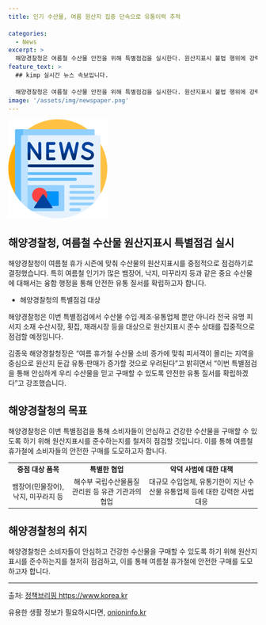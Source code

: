 ```yaml
---
title: 인기 수산물, 여름 원산지 집중 단속으로 유통이력 추적

categories:
  - News
excerpt: >
  해양경찰청은 여름철 수산물 안전을 위해 특별점검을 실시한다. 원산지표시 불법 행위에 강력 대응하며, 보양식 품목에 중점을 두고 유통 이력 추적 및 사법처리를 강화할 예정이다. 해양경찰청은 휴가철 수산물 안전을 위해 소비자 안전을 최우선으로 한 유통질서를 확립할 것이라고 강조했다.
feature_text: >
  ## kimp 실시간 뉴스 속보입니다.

  해양경찰청은 여름철 수산물 안전을 위해 특별점검을 실시한다. 원산지표시 불법 행위에 강력 대응하며, 보양식 품목에 중점을 두고 유통 이력 추적 및 사법처리를 강화할 예정이다. 해양경찰청은 휴가철 수산물 안전을 위해 소비자 안전을 최우선으로 한 유통질서를 확립할 것이라고 강조했다.
image: '/assets/img/newspaper.png'
---
```


<p><img src="/assets/img/newspaper.png" alt="kimplant 속보" /></p>

<h2 data-ke-size="size26">해양경찰청, 여름철 수산물 원산지표시 특별점검 실시</h2>

<p>해양경찰청이 여름철 휴가 시즌에 맞춰 수산물의 원산지표시를 중점적으로 점검하기로 결정했습니다. 특히 여름철 인기가 많은 뱀장어, 낙지, 미꾸라지 등과 같은 중요 수산물에 대해서는 융합 행정을 통해 안전한 유통 질서를 확립하고자 합니다.</p>

<ul>
    <li>해양경찰청의 특별점검 대상</li>
</ul>

<p>해양경찰청은 이번 특별점검에서 수산물 수입·제조·유통업체 뿐만 아니라 전국 유명 피서지 소재 수산시장, 횟집, 재래시장 등을 대상으로 원산지표시 준수 상태를 집중적으로 점검할 예정입니다.</p>

<p data-ke-size="size16">김종욱 해양경찰청장은 “여름 휴가철 수산물 소비 증가에 맞춰 피서객이 몰리는 지역을 중심으로 원산지 둔갑 유통·판매가 증가할 것으로 우려된다”고 밝히면서 “이번 특별점검을 통해 안심하게 우리 수산물을 믿고 구매할 수 있도록 안전한 유통 질서를 확립하겠다”고 강조했습니다.</p>

<h2 data-ke-size="size26">해양경찰청의 목표</h2>

<p>해양경찰청은 이번 특별점검을 통해 소비자들이 안심하고 건강한 수산물을 구매할 수 있도록 하기 위해 원산지표시를 준수하는지를 철저히 점검할 것입니다. 이를 통해 여름철 휴가철에 소비자들의 안전한 구매를 도모하고자 합니다.</p>

<table>
    <tr>
        <td style="text-align: center; height: 17px;"><b>중점 대상 품목</b></td>
        <td style="text-align: center; height: 17px;"><b>특별한 협업</b></td>
        <td style="text-align: center; height: 17px;"><b>악덕 사범에 대한 대책</b></td>
    </tr>
    <tr>
        <td style="text-align: center; height: 17px;">뱀장어(민물장어), 낙지, 미꾸라지 등</td>
        <td style="text-align: center; height: 17px;">해수부 국립수산물품질관리원 등 유관 기관과의 협업</td>
        <td style="text-align: center; height: 17px;">대규모 수입업체, 유통기한이 지난 수산물 유통업체 등에 대한 강력한 사법 대응</td>
    </tr>
</table>

<h2 data-ke-size="size26">해양경찰청의 취지</h2>

<p>해양경찰청은 소비자들이 안심하고 건강한 수산물을 구매할 수 있도록 하기 위해 원산지표시를 준수하는지를 철저히 점검하고, 이를 통해 여름철 휴가철에 안전한 구매를 도모하고자 합니다.</p>

<hr>

<p>출처: <a href="https://www.korea.kr">정책브리핑 https://www.korea.kr</a></p>
유용한 생활 정보가 필요하시다면, <a href="https://onioninfo.kr" rel="dofollow">onioninfo.kr</a>


